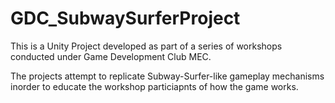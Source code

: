 # GDC_SubwaySurferProject

This is a Unity Project developed as part of a series of workshops conducted under Game Development Club MEC.

The projects attempt to replicate Subway-Surfer-like gameplay mechanisms inorder to educate the workshop particiapnts of how the game works.
